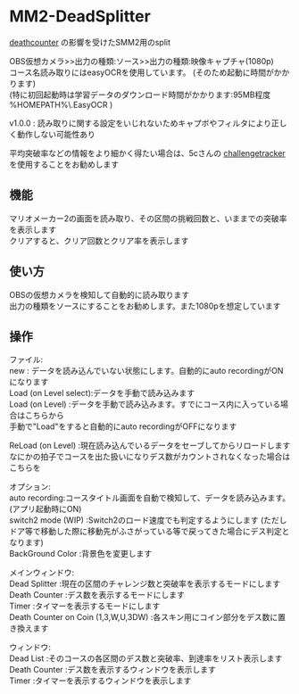 # MM2-DeadSplitter
[deathcounter](https://github.com/5cyd/deathcounter/tree/v1.2) の影響を受けたSMM2用のsplit

OBS仮想カメラ>>出力の種類:ソース>>出力の種類:映像キャプチャ(1080p)  
コース名読み取りにはeasyOCRを使用しています。  (そのため起動に時間がかかります)  
(特に初回起動時は学習データのダウンロード時間がかかります:95MB程度 %HOMEPATH%\\.EasyOCR )  

v1.0.0 : 読み取りに関する設定をいじれないためキャプボやフィルタにより正しく動作しない可能性あり

平均突破率などの情報をより細かく得たい場合は、5cさんの [challengetracker](https://github.com/5cyd/challengetracker) を使用することをお勧めします

## 機能
マリオメーカー2の画面を読み取り、その区間の挑戦回数と、いままでの突破率を表示します  
クリアすると、クリア回数とクリア率を表示します

## 使い方
OBSの仮想カメラを検知して自動的に読み取ります  
出力の種類をソースにすることをお勧めします。また1080pを想定しています


## 操作
ファイル:  
new : データを読み込んでいない状態にします。自動的にauto recordingがONになります  
Load (on Level select):データを手動で読み込みます  
Load (on Level)       :データを手動で読み込みます。すでにコース内に入っている場合はこちらから  
手動で"Load"をすると自動的にauto recordingがOFFになります  

ReLoad (on Level)     :現在読み込んでいるデータをセーブしてからリロードします  
なにかの拍子でコースを出た扱いになりデス数がカウントされなくなった場合はこちらを  

オプション:  
auto recording:コースタイトル画面を自動で検知して、データを読み込みます。(アプリ起動時にON)  
switch2 mode (WIP)  :Switch2のロード速度でも判定するようにします (ただしドア等で移動した際に移動先がふさがっている等で戻ってきた場合にデス判定となります)  
BackGround Color  :背景色を変更します  

メインウィンドウ:  
Dead Splitter :現在の区間のチャレンジ数と突破率を表示するモードにします  
Death Counter :デス数を表示するモードにします  
Timer         :タイマーを表示するモードにします  
Death Counter on Coin (1,3,W,U,3DW) :各スキン用にコイン部分をデス数に置き換えます  

ウィンドウ:  
Dead List     :そのコースの各区間のデス数と突破率、到達率をリスト表示します  
Death Counter :デス数を表示するウィンドウを表示します  
Timer :タイマーを表示するウィンドウを表示します  
